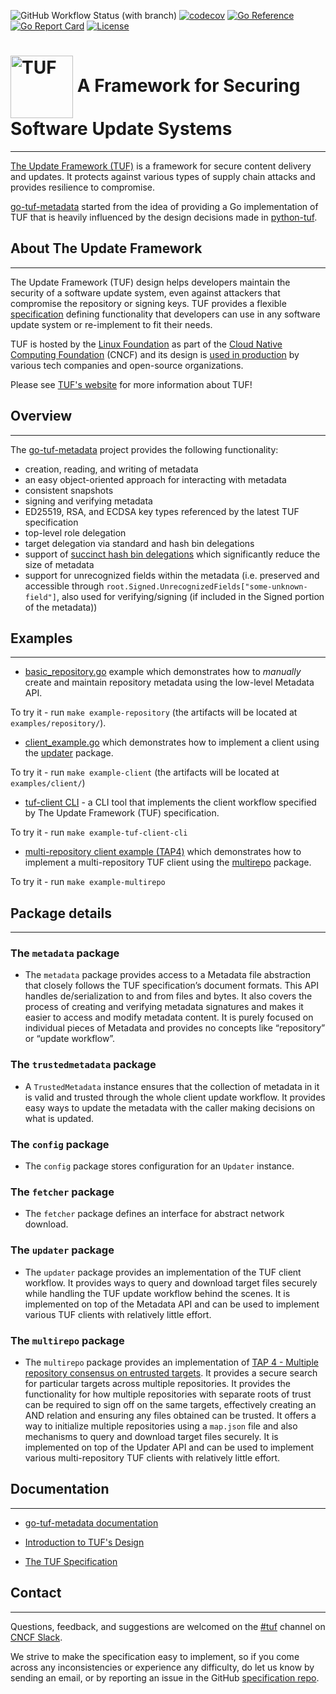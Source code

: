 ![GitHub Workflow Status (with branch)](https://img.shields.io/github/actions/workflow/status/rdimitrov/go-tuf-metadata/ci.yml?branch=main)
[![codecov](https://codecov.io/github/rdimitrov/go-tuf-metadata/branch/main/graph/badge.svg?token=2ZUA68ZL13)](https://codecov.io/github/rdimitrov/go-tuf-metadata)
[![Go Reference](https://pkg.go.dev/badge/github.com/rdimitrov/go-tuf-metadata.svg)](https://pkg.go.dev/github.com/rdimitrov/go-tuf-metadata)
[![Go Report Card](https://goreportcard.com/badge/github.com/rdimitrov/go-tuf-metadata)](https://goreportcard.com/report/github.com/rdimitrov/go-tuf-metadata)
[![License](https://img.shields.io/badge/License-BSD_2--Clause-orange.svg)](https://opensource.org/licenses/BSD-2-Clause)

# <img src="https://cdn.rawgit.com/theupdateframework/artwork/3a649fa6/tuf-logo.svg" height="100" valign="middle" alt="TUF"/> A Framework for Securing Software Update Systems

----------------------------
[The Update Framework (TUF)](https://theupdateframework.io/) is a framework for
secure content delivery and updates. It protects against various types of
supply chain attacks and provides resilience to compromise.

[go-tuf-metadata](https://github.com/rdimitrov/go-tuf-metadata) started from the idea of providing a Go implementation of TUF that is heavily influenced by the
design decisions made in [python-tuf](https://github.com/theupdateframework/python-tuf).

## About The Update Framework

----------------------------
The Update Framework (TUF) design helps developers maintain the security of a
software update system, even against attackers that compromise the repository
or signing keys.
TUF provides a flexible
[specification](https://github.com/theupdateframework/specification/blob/master/tuf-spec.md)
defining functionality that developers can use in any software update system or
re-implement to fit their needs.

TUF is hosted by the [Linux Foundation](https://www.linuxfoundation.org/) as
part of the [Cloud Native Computing Foundation](https://www.cncf.io/) (CNCF)
and its design is [used in production](https://theupdateframework.io/adoptions/)
by various tech companies and open-source organizations.

Please see [TUF's website](https://theupdateframework.com/) for more information about TUF!

## Overview

----------------------------

The [go-tuf-metadata](https://github.com/rdimitrov/go-tuf-metadata) project provides the following functionality:

* creation, reading, and writing of metadata
* an easy object-oriented approach for interacting with metadata
* consistent snapshots
* signing and verifying metadata
* ED25519, RSA, and ECDSA key types referenced by the latest TUF specification
* top-level role delegation
* target delegation via standard and hash bin delegations
* support of [succinct hash bin delegations](https://github.com/theupdateframework/taps/blob/master/tap15.md) which significantly reduce the size of metadata
* support for unrecognized fields within the metadata (i.e. preserved and accessible through `root.Signed.UnrecognizedFields["some-unknown-field"]`, also used for verifying/signing (if included in the Signed portion of the metadata))

## Examples

----------------------------

* [basic_repository.go](examples/repository/basic_repository.go) example which demonstrates how to *manually* create and
maintain repository metadata using the low-level Metadata API.

To try it - run `make example-repository` (the artifacts will be located at `examples/repository/`).

* [client_example.go](examples/client/client_example.go) which demonstrates how to implement a client using the [updater](metadata/updater/updater.go) package.

To try it - run `make example-client` (the artifacts will be located at `examples/client/`)

* [tuf-client CLI](examples/cli/tuf-client/) - a CLI tool that implements the client workflow specified by The Update Framework (TUF) specification.

To try it - run `make example-tuf-client-cli`

* [multi-repository client example (TAP4)](examples/multirepo/client/client_example.go) which demonstrates how to implement a multi-repository TUF client using the [multirepo](metadata/multirepo/multirepo.go) package.

To try it - run `make example-multirepo`

## Package details

----------------------------

### The `metadata` package

* The `metadata` package provides access to a Metadata file abstraction that closely
follows the TUF specification’s document formats. This API handles de/serialization
to and from files and bytes. It also covers the process of creating and verifying metadata
signatures and makes it easier to access and modify metadata content. It is purely
focused on individual pieces of Metadata and provides no concepts like “repository”
or “update workflow”.

### The `trustedmetadata` package

* A `TrustedMetadata` instance ensures that the collection of metadata in it is valid
and trusted through the whole client update workflow. It provides easy ways to update
the metadata with the caller making decisions on what is updated.

### The `config` package

* The `config` package stores configuration for an ``Updater`` instance.

### The `fetcher` package

* The `fetcher` package defines an interface for abstract network download.

### The `updater` package

* The `updater` package provides an implementation of the TUF client workflow.
It provides ways to query and download target files securely while handling the
TUF update workflow behind the scenes. It is implemented on top of the Metadata API
and can be used to implement various TUF clients with relatively little effort.

### The `multirepo` package

* The `multirepo` package provides an implementation of [TAP 4 - Multiple repository consensus on entrusted targets](https://github.com/theupdateframework/taps/blob/master/tap4.md). It provides a secure search for particular targets across multiple repositories. It provides the functionality for how multiple repositories with separate roots of trust can be required to sign off on the same targets, effectively creating an AND relation and ensuring any files obtained can be trusted. It offers a way to initialize multiple repositories using a `map.json` file and also mechanisms to query and download target files securely. It is implemented on top of the Updater API and can be used to implement various multi-repository TUF clients with relatively little effort.

## Documentation

----------------------------

* [go-tuf-metadata documentation](https://pkg.go.dev/github.com/rdimitrov/go-tuf-metadata)

* [Introduction to TUF's Design](https://theupdateframework.io/overview/)

* [The TUF Specification](https://theupdateframework.github.io/specification/latest/)

## Contact

----------------------------

Questions, feedback, and suggestions are welcomed on the [#tuf](https://cloud-native.slack.com/archives/C8NMD3QJ3) channel on
[CNCF Slack](https://slack.cncf.io/).

We strive to make the specification easy to implement, so if you come across
any inconsistencies or experience any difficulty, do let us know by sending an
email, or by reporting an issue in the GitHub [specification
repo](https://github.com/theupdateframework/specification/issues).
